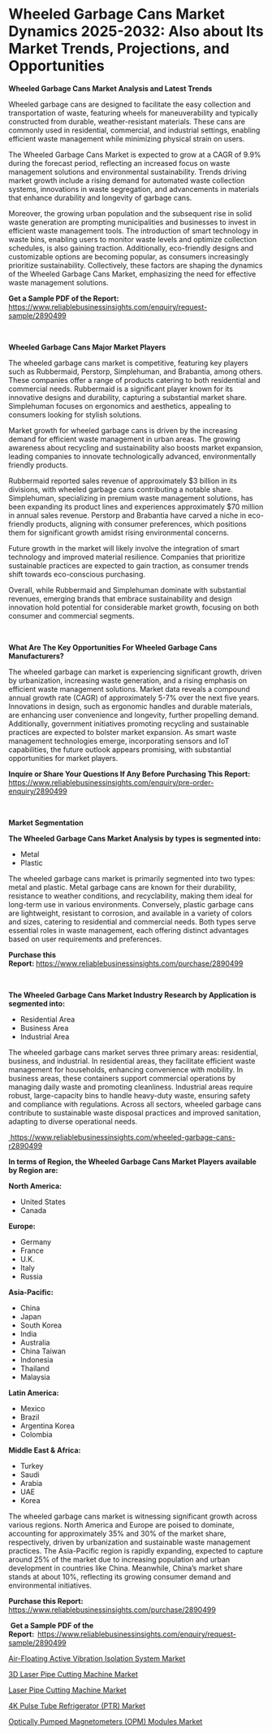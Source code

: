 <p><h1>Wheeled Garbage Cans Market Dynamics 2025-2032: Also about Its Market Trends, Projections, and Opportunities</h1></p><p><strong>Wheeled Garbage Cans Market Analysis and Latest Trends</strong></p>
<p><p>Wheeled garbage cans are designed to facilitate the easy collection and transportation of waste, featuring wheels for maneuverability and typically constructed from durable, weather-resistant materials. These cans are commonly used in residential, commercial, and industrial settings, enabling efficient waste management while minimizing physical strain on users. </p><p>The Wheeled Garbage Cans Market is expected to grow at a CAGR of 9.9% during the forecast period, reflecting an increased focus on waste management solutions and environmental sustainability. Trends driving market growth include a rising demand for automated waste collection systems, innovations in waste segregation, and advancements in materials that enhance durability and longevity of garbage cans. </p><p>Moreover, the growing urban population and the subsequent rise in solid waste generation are prompting municipalities and businesses to invest in efficient waste management tools. The introduction of smart technology in waste bins, enabling users to monitor waste levels and optimize collection schedules, is also gaining traction. Additionally, eco-friendly designs and customizable options are becoming popular, as consumers increasingly prioritize sustainability. Collectively, these factors are shaping the dynamics of the Wheeled Garbage Cans Market, emphasizing the need for effective waste management solutions.</p></p>
<p><strong>Get a Sample PDF of the Report:&nbsp;</strong> <a href="https://www.reliablebusinessinsights.com/enquiry/request-sample/2890499?utm_campaign=1119&utm_medium=2&utm_source=Github&utm_content=ia&utm_term=14032025&utm_id=wheeled-garbage-cans">https://www.reliablebusinessinsights.com/enquiry/request-sample/2890499</a></p>
<p>&nbsp;</p>
<p><strong>Wheeled Garbage Cans Major Market Players</strong></p>
<p><p>The wheeled garbage cans market is competitive, featuring key players such as Rubbermaid, Perstorp, Simplehuman, and Brabantia, among others. These companies offer a range of products catering to both residential and commercial needs. Rubbermaid is a significant player known for its innovative designs and durability, capturing a substantial market share. Simplehuman focuses on ergonomics and aesthetics, appealing to consumers looking for stylish solutions.</p><p>Market growth for wheeled garbage cans is driven by the increasing demand for efficient waste management in urban areas. The growing awareness about recycling and sustainability also boosts market expansion, leading companies to innovate technologically advanced, environmentally friendly products.</p><p>Rubbermaid reported sales revenue of approximately $3 billion in its divisions, with wheeled garbage cans contributing a notable share. Simplehuman, specializing in premium waste management solutions, has been expanding its product lines and experiences approximately $70 million in annual sales revenue. Perstorp and Brabantia have carved a niche in eco-friendly products, aligning with consumer preferences, which positions them for significant growth amidst rising environmental concerns.</p><p>Future growth in the market will likely involve the integration of smart technology and improved material resilience. Companies that prioritize sustainable practices are expected to gain traction, as consumer trends shift towards eco-conscious purchasing.</p><p>Overall, while Rubbermaid and Simplehuman dominate with substantial revenues, emerging brands that embrace sustainability and design innovation hold potential for considerable market growth, focusing on both consumer and commercial segments.</p></p>
<p>&nbsp;</p>
<p><strong>What Are The Key Opportunities For Wheeled Garbage Cans Manufacturers?</strong></p>
<p><p>The wheeled garbage can market is experiencing significant growth, driven by urbanization, increasing waste generation, and a rising emphasis on efficient waste management solutions. Market data reveals a compound annual growth rate (CAGR) of approximately 5-7% over the next five years. Innovations in design, such as ergonomic handles and durable materials, are enhancing user convenience and longevity, further propelling demand. Additionally, government initiatives promoting recycling and sustainable practices are expected to bolster market expansion. As smart waste management technologies emerge, incorporating sensors and IoT capabilities, the future outlook appears promising, with substantial opportunities for market players.</p></p>
<p><strong>Inquire or Share Your Questions If Any Before Purchasing This Report:</strong> <a href="https://www.reliablebusinessinsights.com/enquiry/pre-order-enquiry/2890499?utm_campaign=1119&utm_medium=2&utm_source=Github&utm_content=ia&utm_term=14032025&utm_id=wheeled-garbage-cans">https://www.reliablebusinessinsights.com/enquiry/pre-order-enquiry/2890499</a></p>
<p>&nbsp;</p>
<p><strong>Market Segmentation</strong></p>
<p><strong>The Wheeled Garbage Cans Market Analysis by types is segmented into:</strong></p>
<p><ul><li>Metal</li><li>Plastic</li></ul></p>
<p><p>The wheeled garbage cans market is primarily segmented into two types: metal and plastic. Metal garbage cans are known for their durability, resistance to weather conditions, and recyclability, making them ideal for long-term use in various environments. Conversely, plastic garbage cans are lightweight, resistant to corrosion, and available in a variety of colors and sizes, catering to residential and commercial needs. Both types serve essential roles in waste management, each offering distinct advantages based on user requirements and preferences.</p></p>
<p><strong>Purchase this Report:&nbsp;</strong><a href="https://www.reliablebusinessinsights.com/purchase/2890499?utm_campaign=1119&utm_medium=2&utm_source=Github&utm_content=ia&utm_term=14032025&utm_id=wheeled-garbage-cans">https://www.reliablebusinessinsights.com/purchase/2890499</a></p>
<p>&nbsp;</p>
<p><strong>The Wheeled Garbage Cans Market Industry Research by Application is segmented into:</strong></p>
<p><ul><li>Residential Area</li><li>Business Area</li><li>Industrial Area</li></ul></p>
<p><p>The wheeled garbage cans market serves three primary areas: residential, business, and industrial. In residential areas, they facilitate efficient waste management for households, enhancing convenience with mobility. In business areas, these containers support commercial operations by managing daily waste and promoting cleanliness. Industrial areas require robust, large-capacity bins to handle heavy-duty waste, ensuring safety and compliance with regulations. Across all sectors, wheeled garbage cans contribute to sustainable waste disposal practices and improved sanitation, adapting to diverse operational needs.</p></p>
<p><a href="https://www.reliablebusinessinsights.com/wheeled-garbage-cans-r2890499?utm_campaign=1119&utm_medium=2&utm_source=Github&utm_content=ia&utm_term=14032025&utm_id=wheeled-garbage-cans">&nbsp;https://www.reliablebusinessinsights.com/wheeled-garbage-cans-r2890499</a></p>
<p><strong>In terms of Region, the Wheeled Garbage Cans Market Players available by Region are:</strong></p>
<p>
    <p> <strong> North America: </strong>
        <ul>
            <li>United States</li>
            <li>Canada</li>
        </ul>
        </p> 
    <p> <strong> Europe: </strong>
        <ul>
            <li>Germany</li>
            <li>France</li>
            <li>U.K.</li>
            <li>Italy</li>
            <li>Russia</li>
        </ul>
        </p> 
    <p> <strong> Asia-Pacific: </strong>
        <ul>
            <li>China</li>
            <li>Japan</li>
            <li>South Korea</li>
            <li>India</li>
            <li>Australia</li>
            <li>China Taiwan</li>
            <li>Indonesia</li>
            <li>Thailand</li>
            <li>Malaysia</li>
        </ul>
        </p> 
    <p> <strong> Latin America: </strong>
        <ul>
            <li>Mexico</li>
            <li>Brazil</li>
            <li>Argentina Korea</li>
            <li>Colombia</li>
        </ul>
        </p> 
    <p> <strong> Middle East & Africa: </strong>
        <ul>
            <li>Turkey</li>
            <li>Saudi</li>
            <li>Arabia</li>
            <li>UAE</li>
            <li>Korea</li>
        </ul>
    </p>
    </p>
<p><p>The wheeled garbage cans market is witnessing significant growth across various regions. North America and Europe are poised to dominate, accounting for approximately 35% and 30% of the market share, respectively, driven by urbanization and sustainable waste management practices. The Asia-Pacific region is rapidly expanding, expected to capture around 25% of the market due to increasing population and urban development in countries like China. Meanwhile, China’s market share stands at about 10%, reflecting its growing consumer demand and environmental initiatives.</p></p>
<p><strong>Purchase this Report: </strong><a href="https://www.reliablebusinessinsights.com/purchase/2890499?utm_campaign=1119&utm_medium=2&utm_source=Github&utm_content=ia&utm_term=14032025&utm_id=wheeled-garbage-cans">https://www.reliablebusinessinsights.com/purchase/2890499</a></p>
<p>&nbsp;<strong>Get a Sample PDF of the Report:&nbsp;&nbsp;</strong><a href="https://www.reliablebusinessinsights.com/enquiry/request-sample/2890499?utm_campaign=1119&utm_medium=2&utm_source=Github&utm_content=ia&utm_term=14032025&utm_id=wheeled-garbage-cans">https://www.reliablebusinessinsights.com/enquiry/request-sample/2890499</a></p>
<p><strong></strong></p>
<p><p><a href="https://github.com/klenaestien23/Market-Research-Report-List-1/blob/main/air-floating-active-vibration-isolation-system-market.md?utm_campaign=1119&utm_medium=2&utm_source=Github&utm_content=ia&utm_term=14032025&utm_id=wheeled-garbage-cans">Air-Floating Active Vibration Isolation System Market</a></p><p><a href="https://github.com/tahjaylestro/Market-Research-Report-List-1/blob/main/3d-laser-pipe-cutting-machine-market.md?utm_campaign=1119&utm_medium=2&utm_source=Github&utm_content=ia&utm_term=14032025&utm_id=wheeled-garbage-cans">3D Laser Pipe Cutting Machine Market</a></p><p><a href="https://github.com/ishikodehira/Market-Research-Report-List-1/blob/main/laser-pipe-cutting-machine-market.md?utm_campaign=1119&utm_medium=2&utm_source=Github&utm_content=ia&utm_term=14032025&utm_id=wheeled-garbage-cans">Laser Pipe Cutting Machine Market</a></p><p><a href="https://github.com/tentandyik/Market-Research-Report-List-1/blob/main/4k-pulse-tube-refrigerator-ptr-market.md?utm_campaign=1119&utm_medium=2&utm_source=Github&utm_content=ia&utm_term=14032025&utm_id=wheeled-garbage-cans">4K Pulse Tube Refrigerator (PTR) Market</a></p><p><a href="https://github.com/mismannely/Market-Research-Report-List-1/blob/main/optically-pumped-magnetometers-opm-modules-market.md?utm_campaign=1119&utm_medium=2&utm_source=Github&utm_content=ia&utm_term=14032025&utm_id=wheeled-garbage-cans">Optically Pumped Magnetometers (OPM) Modules Market</a></p></p>